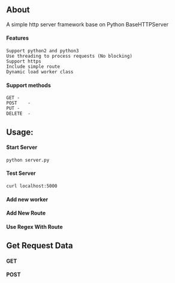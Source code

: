 ## About

A simple http server framework base on Python BaseHTTPServer

#### Features
	Support python2 and python3
	Use threading to process requests (No blocking)
	Support https
	Include simple route
	Dynamic load worker class

#### Support methods
	GET	-
	POST	-
	PUT	-
	DELETE	-

## Usage:
#### Start Server
	python server.py
	
#### Test Server
	curl localhost:5000

#### Add new worker

#### Add New Route

#### Use Regex With Route

## Get Request Data
#### GET

#### POST
